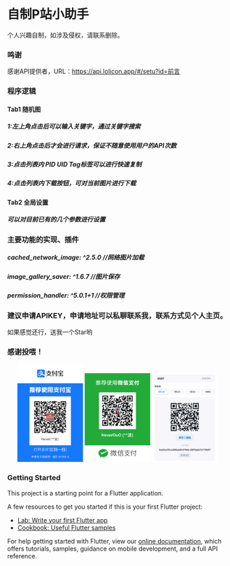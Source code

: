 # 自制P站小助手

个人兴趣自制，如涉及侵权，请联系删除。

### 鸣谢

感谢API提供者，URL：https://api.lolicon.app/#/setu?id=前言

### 程序逻辑

#### Tab1 随机图
##### 1:左上角点击后可以输入关键字，通过关键字搜索
##### 2:右上角点击后才会进行请求，保证不随意使用用户的API次数
##### 3:点击列表内 PID UID Tag标签可以进行快速复制
##### 4:点击列表内下载按钮，可对当前图片进行下载
#### Tab2 全局设置
##### 可以对目前已有的几个参数进行设置
#### 

### 主要功能的实现、插件
##### cached_network_image: ^2.5.0 //网络图片加载
##### image_gallery_saver: ^1.6.7 //图片保存
##### permission_handler: ^5.0.1+1 //权限管理



### 建议申请APIKEY，申请地址可以私聊联系我，联系方式见个人主页。

如果感觉还行，送我一个Star哟

### 感谢投喂！
<div align="center">
	<img src="https://github.com/NeverOvO/NeverOvO/blob/main/IMG_3536(20210207-164320).JPG" alt="Editor" width="150">
  <img src="https://github.com/NeverOvO/NeverOvO/blob/main/IMG_3537(20210207-164334).JPG" alt="Editor" width="150">
  <img src="https://github.com/NeverOvO/NeverOvO/blob/main/F83EE11DFF22016AAE2EA33D31658D74.png" alt="Editor" width="150">
</div>



### Getting Started

This project is a starting point for a Flutter application.

A few resources to get you started if this is your first Flutter project:

- [Lab: Write your first Flutter app](https://flutter.dev/docs/get-started/codelab)
- [Cookbook: Useful Flutter samples](https://flutter.dev/docs/cookbook)

For help getting started with Flutter, view our
[online documentation](https://flutter.dev/docs), which offers tutorials,
samples, guidance on mobile development, and a full API reference.


